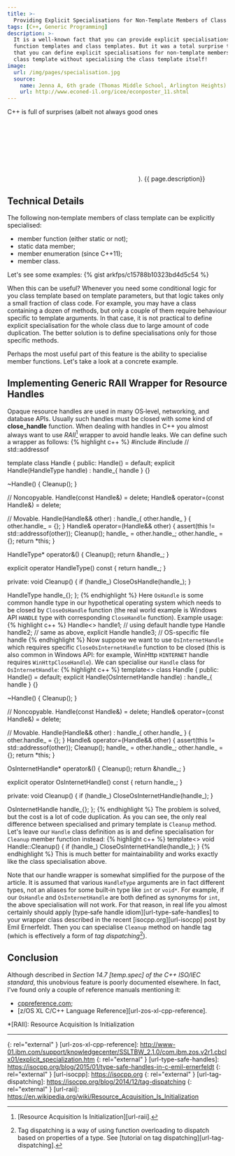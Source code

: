 ```yaml
---
title: >-
  Providing Explicit Specialisations for Non‐Template Members of Class Template
tags: [C++, Generic Programming]
description: >-
  It is a well-known fact that you can provide explicit specialisations for
  function templates and class templates. But it was a total surprise to me
  that you can define explicit specialisations for non‐template members of
  class template without specialising the class template itself!
image:
  url: /img/pages/specialisation.jpg
  source:
    name: Jenna A, 6th grade (Thomas Middle School, Arlington Heights)
    url: http://www.econed-il.org/icee/econposter_11.shtml
---
```


C++ is full of surprises (albeit not always good ones <svg class="icon icon-smile-o" role="img"><title>Smiley Face</title><use xlink:href="{{ site.baseurl }}/svg/symbol-defs.svgz#icon-smile-o"/></svg>).
{{ page.description}}

## Technical Details

The following non‐template members of class template can be explicitly
specialised:

* member function (either static or not);
* static data member;
* member enumeration (since C++11);
* member class.

Let's see some examples:
{% gist arkfps/c15788b10323bd4d5c54 %}

When this can be useful? Whenever you need some conditional logic for you
class template based on template parameters, but that logic takes only a small
fraction of class code. For example, you may have a class containing a dozen of
methods, but only a couple of them require behaviour specific to template
arguments. In that case, it is not practical to define explicit specialisation
for the whole class due to large amount of code duplication. The better
solution is to define specialisations only for those specific methods.

Perhaps the most useful part of this feature is the ability to specialise
member functions. Let's take a look at a concrete example.

## Implementing Generic RAII Wrapper for Resource Handles

Opaque resource handles are used in many OS‐level, networking, and database
APIs. Usually such handles must be closed with some kind of **close_handle**
function. When dealing with handles in C++ you almost always want to use
_RAII_[^fn-raii] wrapper to avoid handle leaks. We can define such a wrapper as
follows:
{% highlight c++ %}
#include <cassert>
#include <memory>  // std::addressof

template<typename HandleType = OsHandle> class Handle {
public:
  Handle() = default;
  explicit Handle(HandleType handle) : handle_{ handle } {}

  ~Handle() { Cleanup(); }

  // Noncopyable.
  Handle(const Handle&) = delete;
  Handle& operator=(const Handle&) = delete;

  // Movable.
  Handle(Handle&& other) : handle_{ other.handle_ } { other.handle_ = {}; }
  Handle& operator=(Handle&& other) {
    assert(this != std::addressof(other));
    Cleanup();
    handle_ = other.handle_;
    other.handle_ = {};
    return *this;
  }

  HandleType* operator&() {
    Cleanup();
    return &handle_;
  }

  explicit operator HandleType() const { return handle_; }

private:
  void Cleanup() {
    if (handle_)
      CloseOsHandle(handle_);
  }

  HandleType handle_{};
};
{% endhighlight %}
Here `OsHandle` is some common handle type in our hypothetical operating system
which needs to be closed by `CloseOsHandle` function (the real world example is
Windows API `HANDLE` type with corresponding `CloseHandle` function). Example
usage:
{% highlight c++ %}
Handle<> handle1;  // using default handle type
Handle<OsHandle> handle2;  // same as above, explicit
Handle<OsFileHandle> handle3;  // OS-specific file handle
{% endhighlight %}
Now suppose we want to use `OsInternetHandle` which requires specific
`CloseOsInternetHandle` function to be closed (this is also common in Windows
API: for example, WinHttp `HINTERNET` handle requires `WinHttpCloseHandle`). We
can specialise our `Handle` class for `OsInternetHandle`:
{% highlight c++ %}
template<> class Handle<OsInternetHandle> {
public:
  Handle() = default;
  explicit Handle(OsInternetHandle handle) : handle_{ handle } {}

  ~Handle() { Cleanup(); }

  // Noncopyable.
  Handle(const Handle&) = delete;
  Handle& operator=(const Handle&) = delete;

  // Movable.
  Handle(Handle&& other) : handle_{ other.handle_ } { other.handle_ = {}; }
  Handle& operator=(Handle&& other) {
    assert(this != std::addressof(other));
    Cleanup();
    handle_ = other.handle_;
    other.handle_ = {};
    return *this;
  }

  OsInternetHandle* operator&() {
    Cleanup();
    return &handle_;
  }

  explicit operator OsInternetHandle() const { return handle_; }

private:
  void Cleanup() {
    if (handle_)
      CloseOsInternetHandle(handle_);
  }

  OsInternetHandle handle_{};
};
{% endhighlight %}
The problem is solved, but the cost is a lot of code duplication. As you
can see, the only real difference between specialised and primary template
is `Cleanup` method. Let's leave our `Handle` class definition as is and define
specialisation for `Cleanup` member function instead:
{% highlight c++ %}
template<> void Handle<OsInternetHandle>::Cleanup() {
  if (handle_)
    CloseOsInternetHandle(handle_);
}
{% endhighlight %}
This is much better for maintainability and works exactly like the class
specialisation above.

Note that our handle wrapper is somewhat simplified for the purpose of the
article. It is assumed that various `HandleType` arguments are in fact
different types, not an aliases for some built‐in type like `int` or `void*`.
For example, if our `OsHandle` and `OsInternetHandle` are both defined as
synonyms for `int`, the above specialisation will not work. For that reason, in
real life you almost certainly should apply
[type‐safe handle idiom][url-type-safe-handles] to your wrapper class described
in the recent [isocpp.org][url-isocpp] post by Emil Ernerfeldt. Then you can
specialise `Cleanup` method on handle tag (which is effectively a form of
_tag dispatching_[^fn-tag-dispatching]).

## Conclusion

Although described in <cite>Section 14.7 [temp.spec] of the C++ ISO/IEC
standard</cite>, this unobvious feature is poorly documented elsewhere. In
fact, I've found only a couple of reference manuals mentioning it:

* [cppreference.com][url-cppreference];
* [z/OS XL C/C++ Language Reference][url-zos-xl-cpp-reference].

*[RAII]: Resource Acquisition Is Initialization

---

[^fn-raii]: [Resource Acquisition Is Initialization][url-raii].

[^fn-tag-dispatching]:
    Tag dispatching is a way of using function overloading to dispatch based on
    properties of a type. See
    [tutorial on tag dispatching][url-tag-dispatching].

[url-cppreference]: http://en.cppreference.com/w/cpp/language/template_specialization
{: rel="external" }
[url-zos-xl-cpp-reference]: http://www-01.ibm.com/support/knowledgecenter/SSLTBW_2.1.0/com.ibm.zos.v2r1.cbclx01/explicit_specialization.htm
{: rel="external" }
[url-type-safe-handles]: https://isocpp.org/blog/2015/01/type-safe-handles-in-c-emil-ernerfeldt
{: rel="external" }
[url-isocpp]: https://isocpp.org
{: rel="external" }
[url-tag-dispatching]: https://isocpp.org/blog/2014/12/tag-dispatching
{: rel="external" }
[url-raii]: https://en.wikipedia.org/wiki/Resource_Acquisition_Is_Initialization
